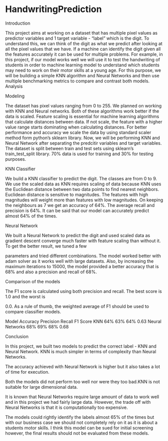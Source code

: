 # HandwritingPrediction

Introduction

This project aims at working on a dataset that has multiple pixel values as predictor variables and 1 target variable - “label” which is the digit. To understand this, we can think of the digit as what we predict after looking at all the pixel values that we have. If a machine can identify the digit given all the features accurately it can be used for multiple problems. For example, in this project, if our model works well we will use it to test the handwriting of students in order to machine learning model to understand which students may need to work on their motor skills at a young age. For this purpose, we will be building a simple KNN algorithm and Neural Networks and then use multiple benchmarking metrics to compare and contrast both models.
Analysis


Modeling

The dataset has pixel values ranging from 0 to 255. We planned on working with KNN and Neural networks. Both of these algorithms work better if the data is scaled. Feature scaling is essential for machine learning algorithms that calculate distances between data. If not scale, the feature with a higher value range starts dominating when calculating distances. For better performance and accuracy we scale the data by using standard scaler method form python’s sklearn library. Now, we will be performing KNN and Neural Network after separating the predcitir variables and target variables. The dataset is split between train and test sets using sklearn’s train_test_split library. 70% data is used for training and 30% for testing purposes.

KNN Classifier

We build a KNN classifier to predict the digit. The classes are from 0 to 9. We use the scaled data as KNN requires scaling of data because KNN uses the Euclidean distance between two data points to find nearest neighbors. Euclidean distance is sensitive to magnitudes. The features with high magnitudes will weight more than features with low magnitudes. On keeping the neighbours as 7 we get an accuracy of 64%. The average recall and precision is 64%. It can be said that our model can accurately predict almost 64% of the times.

Neural Network

We built a Neural Network to predict the digit and used scaled data as gradient descent converge much faster with feature scaling than without it. To get the better result, we tuned a few
 
parameters and tried different combinations. The model worked better with adam solver as it works well with large datasets. Also, by increasing the maximum iterations to 15000, the model provided a better accuracy that is 68% and also a precision and recall of 68%.

Comparison of the models

The F1 score is calculated using both precision and recall. The best score is 1.0 and the worst is

0.0. As a rule of thumb, the weighted average of F1 should be used to compare classifier models.


Model	            Accuracy	Precision	Recall	F1 Score
KNN	                64%	      63%	     64%	   0.63
Neural Networks	    68%	      69%	     68%	   0.68
 
Conclusion

In this project, we built two models to predict the correct label - KNN and Neural Network. KNN is much simpler in terms of complexity than Neural Networks.

The accuracy achieved with Neural Network is higher but it also takes a lot of time for execution.

Both the models did not perform too well nor were they too bad.KNN is not suitable for large dimensional data.

It is known that Neural Networks require large amount of data to work well and in this project we had fairly large data. However, the trade off with Neural Networks is that it is computationally too expensive.

The models could rightly identify the labels almost 65% of the times but with our business case we should not completely rely on it as it is about a students motor skills. I think this model can be sued for initial screening however, the final results should not be evaluated from these models.
